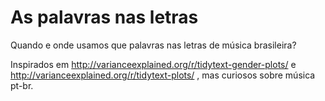 # As palavras nas letras

Quando e onde usamos que palavras nas letras de música brasileira? 

Inspirados em http://varianceexplained.org/r/tidytext-gender-plots/ e http://varianceexplained.org/r/tidytext-plots/ , mas curiosos sobre música pt-br.